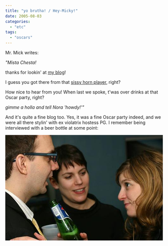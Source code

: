 ```yaml
---
title: "yo brutha! / Hey-Micky!"
date: 2005-08-03
categories: 
  - "etc"
tags: 
  - "oscars"
---
```


Mr. Mick writes:

_"Mista Chesta!_

thanks for lookin' at [my blog](http://minglefreely.blogspot.com/)!

I guess you got there from that [sissy horn player](http://www.johntrumpet.com/), right?

How nice to hear from you! When last we spoke, t'was over drinks at that Oscar party, right?

_gimme a holla and tell Nora 'howdy!'"_

And it's quite a fine blog too. Yes, it was a fine Oscar party indeed, and we were all there stylin' with ex violatrix hostess PG. I remember being interviewed with a beer bottle at some point:

![](images/oscar-08022005.jpg)
